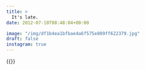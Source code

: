 ```yaml
---
title: >
  It's late.
date: 2012-07-10T08:48:04+00:00

image: "/img/df1b4ea1bfbae4a6f575e809ff622379.jpg"
draft: false
instagram: true
---
```


{{<photo src="/img/df1b4ea1bfbae4a6f575e809ff622379.jpg">}}

